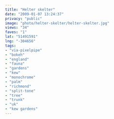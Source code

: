 ```yaml
---
title: "Helter skelter"
date: "2009-01-07 13:24:37"
privacy: "public"
image: "photo/helter-skelter/helter-skelter.jpg"
views: "34"
faves: "1"
lat: "51491591"
lng: "-304656"
tags:
- "via-pixelpipe"
- "bokeh"
- "england"
- "fauna"
- "gardens"
- "kew"
- "monochrome"
- "palm"
- "richmond"
- "split-tone"
- "tree"
- "trunk"
- "uk"
- "kew gardens"
---
```

<a href="/photos/2009/01/07/helter-skelter"></a>
